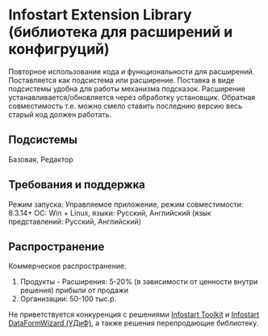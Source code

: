 # Infostart Extension Library (библиотека для расширений и конфигруций)
Повторное использование кода и функциональности для расширений. Поставляется как подсистема или расширение.
Поставка в виде подсистемы удобна для работы механизма подсказок. Расширение устанавливается/обновляется через обработку установщик.
Обратная совместимость т.е. можно смело ставить последнию версию весь старый код должен работать.

## Подсистемы
Базовая, Редактор

## Требования и поддержка
Режим запуска: Управляемое приложение, режим совместимости: 8.3.14+
ОС: Win + Linux, языки: Русский, Английский (язык представлений: Русский, Английский)

## Распространение
Коммерческое распространение.
1. Продукты - Расширения: 5-20% (в зависимости от ценности внутри решения) прибыли от продажи
2. Организации: 50-100 тыс.р.

Не приветствуется конкуренция с решениями [Infostart Toolkit](https://infostart.ru/marketplace/toolkit/)
и [Infostart DataFormWizard (УДиФ)](https://infostart.ru/marketplace/udif/), а также решения перепродающие библиотеку.


